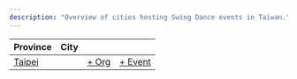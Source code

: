 ```yaml
---
description: "Overview of cities hosting Swing Dance events in Taiwan."
---
```


| Province | City | | |
| --- | --- | --- | --- |
| [Taipei](by_city.md#taipei) | | [+ Org](https://github.com/swingdance/orgs/issues/new?assignees=&labels=add+org&projects=&template=02-add_entity.yml&title=%5Bzh_TW%5D%20Add%20Org%3A%20%3CName%3E&region=zh_TW&province=Taipei&city=Taipei) | [+ Event](https://github.com/swingdance/events/issues/new?assignees=&labels=add+event&projects=&template=02-add_entity.yml&title=%5B2024%2Fzh_TW%5D%20Add%20Event%3A%20%3CName%3E&region=zh_TW&province=Taipei&city=Taipei&org_id=&date_starts=2024-&date_ends=2024-) |
